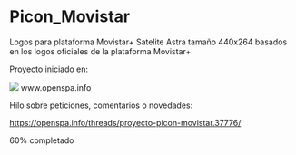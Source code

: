 # Picon_Movistar
Logos para plataforma Movistar+ Satelite Astra tamaño 440x264 basados en los logos oficiales de la plataforma Movistar+

Proyecto iniciado en:

<img src="https://openspa.webhop.info/img/logo_foro.png">
www.openspa.info

Hilo sobre peticiones, comentarios o novedades:

https://openspa.info/threads/proyecto-picon-movistar.37776/


<div class="progress">
  <div class="progress-bar" role="progressbar" aria-valuenow="60"
       aria-valuemin="0" aria-valuemax="100" style="width: 60%;">
    <span class="sr-only">60% completado</span>
  </div>
</div>



